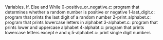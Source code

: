 Variables, If, Else and While
0-positive_or_negative.c: program that determines whether a random number is positive or negative
1-last_digit.c: program that prints the last digit of a random number
2-print_alphabet.c: program that prints lowercase letters in alphabet
3-alphabet.c: program that prints lower and uppercase alphabet
4-alphabt.c: program that prints lowercase letters except e and q
5-alphabet.c: print single digit numbers
